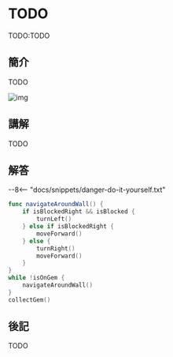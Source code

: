 # TODO

TODO:TODO

## 簡介

TODO

![img](https://imagedelivery.net/cdkaXPuFls5qlrh3GM4hfA/a52ea4ff-b1da-4946-3ba9-8129c2727a00/public)

## 講解

TODO

## 解答

--8<-- "docs/snippets/danger-do-it-yourself.txt"

```swift linenums="1"
func navigateAroundWall() {
    if isBlockedRight && isBlocked {
        turnLeft()
    } else if isBlockedRight {
        moveForward()
    } else {
        turnRight()
        moveForward()
    }
}
while !isOnGem {
    navigateAroundWall()
}
collectGem()
```

## 後記

TODO
